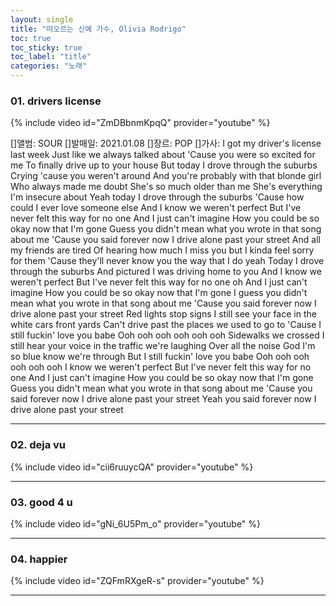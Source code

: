 ```yaml
---
layout: single
title: "떠오르는 신예 가수, Olivia Rodrigo"
toc: true
toc_sticky: true
toc_label: "title"
categories: "노래"
---
```


### 01. drivers license
{% include video id="ZmDBbnmKpqQ" provider="youtube" %}

[]앨범: SOUR
[]발매일: 2021.01.08
[]장르: POP
[]가사:
I got my driver's license
last week
Just like we always talked about
'Cause you were so excited for me
To finally drive up to your house
But today I drove
through the suburbs
Crying 'cause you weren't around
And you're probably
with that blonde girl
Who always made me doubt
She's so much older than me
She's everything
I'm insecure about
Yeah today
I drove through the suburbs
'Cause how could
I ever love someone else
And I know we weren't perfect
But I've never felt this way
for no one
And I just can't imagine
How you could be so okay
now that I'm gone
Guess you didn't mean
what you wrote
in that song about me
'Cause you said forever
now I drive alone past your street
And all my friends are tired
Of hearing how much I miss you but
I kinda feel sorry for them
'Cause they'll never know
you the way that I do yeah
Today I drove through the suburbs
And pictured
I was driving home to you
And I know we weren't perfect
But I've never felt this way
for no one oh
And I just can't imagine
How you could be so okay
now that I'm gone
I guess you didn't mean
what you wrote
in that song about me
'Cause you said forever
now I drive alone past your street
Red lights stop signs
I still see your face
in the white cars
front yards
Can't drive past the places
we used to go to
'Cause I still fuckin' love you babe
Ooh ooh ooh ooh ooh ooh
Sidewalks we crossed
I still hear your voice
in the traffic
we're laughing
Over all the noise
God I'm so blue
know we're through
But I still fuckin' love you babe
Ooh ooh ooh ooh ooh ooh
I know we weren't perfect
But I've never felt this way
for no one
And I just can't imagine
How you could be so okay
now that I'm gone
Guess you didn't mean
what you wrote
in that song about me
'Cause you said forever
now I drive alone past your street
Yeah you said forever
now I drive alone past your street

---

### 02. deja vu
{% include video id="cii6ruuycQA" provider="youtube" %}

---

### 03. good 4 u
{% include video id="gNi_6U5Pm_o" provider="youtube" %}

---

### 04. happier
{% include video id="ZQFmRXgeR-s" provider="youtube" %}

---
